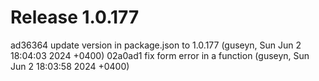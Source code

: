 # Release 1.0.177

ad36364 update version in package.json to 1.0.177 (guseyn, Sun Jun 2 18:04:03 2024 +0400)
02a0ad1 fix form error in a function (guseyn, Sun Jun 2 18:03:58 2024 +0400)
